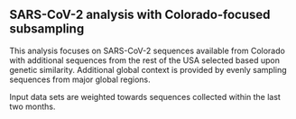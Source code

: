 ## SARS-CoV-2 analysis with Colorado-focused subsampling
This analysis focuses on SARS-CoV-2 sequences available from Colorado with additional sequences from 
the rest of the USA selected based upon genetic similarity. Additional global context is provided by evenly sampling sequences from 
major global regions.

Input data sets are weighted towards sequences collected within the last two months.
